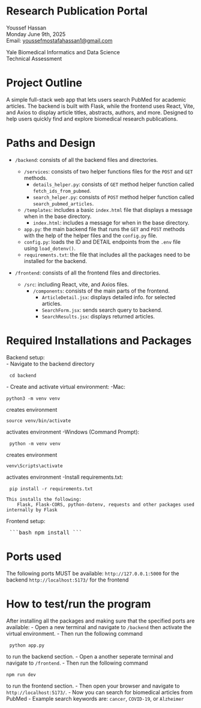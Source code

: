 # Research Publication Portal

Youssef Hassan  
Monday June 9th, 2025  
Email: youssefmostafahassan1@gmail.com  

Yale Biomedical Informatics and Data Science  
Technical Assessment


# Project Outline

A simple full-stack web app that lets users search PubMed for academic articles. The backend is built with Flask, while the frontend uses React, Vite, and Axios to display article titles, abstracts, authors, and more. Designed to help users quickly find and explore biomedical research publications.


# Paths and Design

- `/backend`: consists of all the backend files and directories.  
    - `/services`: consists of two helper functions files for the `POST` and `GET` methods.  
        - `details_helper.py`: consists of `GET` method helper function called `fetch_ids_from_pubmed`.  
        - `search_helper.py`: consists of `POST` method helper function called `search_pubmed_articles`.  
    - `/templates`: includes a basic `index.html` file that displays a message when in the base directory.  
        - `index.html`: includes a message for when in the base directory.  
    - `app.py`: the main backend file that runs the `GET` and `POST` methods with the help of the helper files and the `config.py` file.  
    - `config.py`: loads the ID and DETAIL endpoints from the `.env` file using `load_dotenv()`.  
    - `requirements.txt`: the file that includes all the packages need to be installed for the backend.  

- `/frontend`: consists of all the frontend files and directories.  
    - `/src`: including React, vite, and Axios files.  
        - `/components`: consists of the main parts of the frontend.  
            - `ArticleDetail.jsx`: displays detailed info. for selected articles.  
            - `SearchForm.jsx`: sends search query to backend.  
            - `SearchResults.jsx`: displays returned articles.  


# Required Installations and Packages

Backend setup:  
    - Navigate to the backend directory
        <pre> ```cd backend ``` </pre>
    - Create and activate virtual environment:
        -Mac:
            <pre> ```python3 -m venv venv ``` </pre> creates environment
            <pre> ```source venv/bin/activate ```</pre> activates environment
        -Windows (Command Prompt):
            <pre> ```python -m venv venv ``` </pre> creates environment
            <pre> ```venv\Scripts\activate```</pre> activates environment
    -Install requirements.txt:
            <pre> ```pip install -r requirements.txt ``` </pre>

    This installs the following:
        Flask, Flask-CORS, python-dotenv, requests and other packages used internally by Flask

Frontend setup:
<pre> ```bash npm install ``` </pre>


# Ports used

The following ports MUST be available:
    `http://127.0.0.1:5000` for the backend
    `http://localhost:5173/` for the frontend
    

# How to test/run the program

After installing all the packages and making sure that the specified ports are available:
    - Open a new terminal and navigate to `/backend` then activate the virtual environment.
    - Then run the following command <pre> ```python app.py``` </pre> to run the backend section.
    - Open a another seperate terminal and navigate to `/frontend`.
    - Then run the following command <pre> ```npm run dev``` </pre> to run the frontend section.
    - Then open your browser and navigate to `http://localhost:5173/`.
    - Now you can search for biomedical articles from PubMed
    - Example search keywords are: `cancer`, `COVID-19`, or `Alzheimer`











